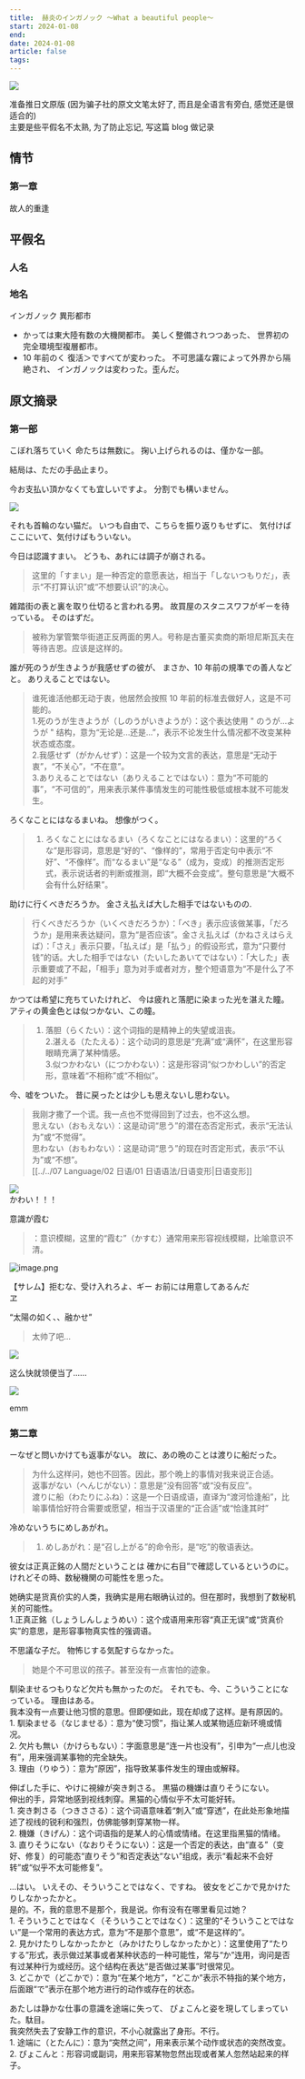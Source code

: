 ```yaml
---
title:  赫炎のインガノック ～What a beautiful people～
start: 2024-01-08
end: 
date: 2024-01-08
article: false
tags: 
---
```


![](http://oss.naglfar28.com/naglfar28/202401081424513.png)

准备推日文原版 (因为骗子社的原文文笔太好了, 而且是全语言有旁白, 感觉还是很适合的)  
主要是些平假名不太熟, 为了防止忘记, 写这篇 blog 做记录

## 情节
### 第一章
故人的重逢

## 平假名
### 人名
### 地名
インガノック 異形都市
- かっては東大陸有数の大機関都市。 美しく整備されつつあった、 世界初の完全環境型複層都市。
- 10 年前のく 復活＞ですべてが変わった。 不可思議な霧によって外界から隔絶され、 インガノックは変わった。歪んだ。

## 原文摘录
### 第一部
こぼれ落ちていく 命たちは無数に。 掬い上げられるのは、僅かな一部。

結局は、ただの手品止まり。

今お支払い頂かなくても宜しいですよ。 分割でも構いません。

![](http://oss.naglfar28.com/naglfar28/202401081400386.png)

それも首輪のない猫だ。 いつも自由で、こちらを振り返りもせずに、 気付けばここにいて、気付けばもういない。

今日は認識すまい。 どうも、あれには調子が崩される。
> 这里的「すまい」是一种否定的意愿表达，相当于「しないつもりだ」，表示“不打算认识”或“不想要认识”的决心。

雑踏街の表と裏を取り仕切ると言われる男。 故買屋のスタニスワフがギーを待っている。 そのはずだ。
> 被称为掌管繁华街道正反两面的男人。号称是古董买卖商的斯坦尼斯瓦夫在等待吉恩。应该是这样的。

誰が死のうが生きようが我感せずの彼が、 まさか、10 年前の規準での善人などと。 ありえることではない。
> 谁死谁活他都无动于衷，他居然会按照 10 年前的标准去做好人，这是不可能的。  
1.死のうが生きようが（しのうがいきようが）：这个表达使用 " のうが...ようが " 结构，意为“无论是...还是...”，表示不论发生什么情况都不改变某种状态或态度。  
2.我感せず（がかんせず）：这是一个较为文言的表达，意思是“无动于衷”，“不关心”，“不在意”。  
3.ありえることではない（ありえることではない）：意为“不可能的事”，“不可信的”，用来表示某件事情发生的可能性极低或根本就不可能发生。

ろくなことにはなるまいね。 想像がつく。
> 1. ろくなことにはなるまい（ろくなことにはなるまい）：这里的“ろくな”是形容词，意思是“好的”、“像样的”，常用于否定句中表示“不好”、“不像样”。而“なるまい”是“なる”（成为，变成）的推测否定形式，表示说话者的判断或推测，即“大概不会变成”。整句意思是“大概不会有什么好结果”。

助けに行くべきだろうか。 金さえ払えば大した相手ではないものの.
> 行くべきだろうか（いくべきだろうか）：「べき」表示应该做某事，「だろうか」是用来表达疑问，意为“是否应该”。金さえ払えば（かねさえはらえば）：「さえ」表示只要，「払えば」是「払う」的假设形式，意为“只要付钱”的话。大した相手ではない（たいしたあいてではない）：「大した」表示重要或了不起，「相手」意为对手或者对方，整个短语意为“不是什么了不起的对手”

かつては希望に充ちていたけれど、 今は疲れと落肥に染まった光を湛えた瞳。 アティの黄金色とは似つかない、この瞳。
> 1. 落胆（らくたい）：这个词指的是精神上的失望或沮丧。  
2.湛える（たたえる）：这个动词的意思是“充满”或“满怀”，在这里形容眼睛充满了某种情感。  
3.似つかわない（につかわない）：这是形容词“似つかわしい”的否定形，意味着“不相称”或“不相似”。

今、嘘をついた。 昔に戻ったとは少しも思えないし思わない。
> 我刚才撒了一个谎。我一点也不觉得回到了过去，也不这么想。  
思えない（おもえない）：这是动词“思う”的潜在态否定形式，表示“无法认为”或“不觉得”。  
思わない（おもわない）：这是动词“思う”的现在时否定形式，表示“不认为”或“不想”。  
[[../../07 Language/02 日语/01 日语语法/日语变形|日语变形]]

![](http://oss.naglfar28.com/naglfar28/202401090033131.png)  
かわい！！！

意識が霞む
> ：意识模糊，这里的“霞む”（かすむ）通常用来形容视线模糊，比喻意识不清。

![image.png](http://oss.naglfar28.com/naglfar28/202401091603839.png)

【サレム】拒むな、受け入れろよ、ギー お前には用意してあるんだ  
ヱ

“太陽の如く、、融かせ”
> 太帅了吧...

![](http://oss.naglfar28.com/naglfar28/202401091611962.png)

这么快就领便当了......

![](http://oss.naglfar28.com/naglfar28/202401091615161.png)  

emm

### 第二章
ーなぜと問いかけても返事がない。 故に、あの晩のことは渡りに船だった。
> 为什么这样问，她也不回答。因此，那个晩上的事情对我来说正合适。  
返事がない（へんじがない）：意思是“没有回答”或“没有反应”。  
渡りに船（わたりにふね）：这是一个日语成语，直译为“渡河恰逢船”，比喻事情恰好符合需要或愿望，相当于汉语里的“正合适”或“恰逢其时”

冷めないうちにめしあがれ。
> 1. めしあがれ：是“召し上がる”的命令形，是“吃”的敬语表达。

彼女は正真正銘の人間だということは 確かに右目”で確認しているというのに。 けれどその時、数秘機関の可能性を思った。
>   
她确实是货真价实的人类，我确实是用右眼确认过的。但在那时，我想到了数秘机关的可能性。  
1.正真正銘（しょうしんしょうめい）：这个成语用来形容“真正无误”或“货真价实”的意思，是形容事物真实性的强调语。

不思議な子だ。 物怖じする気配すらなかった。
> 她是个不可思议的孩子。甚至没有一点害怕的迹象。

馴染ませるつもりなど欠片も無かったのだ。 それでも、今、こういうことになっている。 理由はある。  
	我本没有一点要让他习惯的意思。但即便如此，现在却成了这样。是有原因的。  
	1. 馴染ませる（なじませる）：意为“使习惯”，指让某人或某物适应新环境或情况。  
	2. 欠片も無い（かけらもない）：字面意思是“连一片也没有”，引申为“一点儿也没有”，用来强调某事物的完全缺失。  
	3. 理由（りゆう）：意为“原因”，指导致某事件发生的理由或解释。

伸ばした手に、やけに視線が突き刺さる。 黒猫の機嫌は直りそうにない。  
	伸出的手，异常地感到视线刺穿。黑猫的心情似乎不太可能好转。  
	1. 突き刺さる（つきささる）：这个词语意味着“刺入”或“穿透”，在此处形象地描述了视线的锐利和强烈，仿佛能够刺穿某物一样。  
	2. 機嫌（きげん）：这个词语指的是某人的心情或情绪。在这里指黑猫的情绪。  
	3. 直りそうにない（なおりそうにない）：这是一个否定的表达，由“直る”（变好、修复）的可能态“直りそう”和否定表达“ない”组成，表示“看起来不会好转”或“似乎不太可能修复”。

 …はい。 いえその、そういうことではなく、ですね。 彼女をどこかで見かけたりしなかったかと。  
	 是的。不，我的意思不是那个，我是说。你有没有在哪里看见过她？  
	1. そういうことではなく（そういうことではなく）：这里的“そういうことではない”是一个常用的表达方式，意为“不是那个意思”，或“不是这样的”。  
	2. 見かけたりしなかったかと（みかけたりしなかったかと）：这里使用了“たりする”形式，表示做过某事或者某种状态的一种可能性，常与“か”连用，询问是否有过某种行为或经历。这个结构在表达“是否做过某事”时很常见。  
	3. どこかで（どこかで）：意为“在某个地方”，“どこか”表示不特指的某个地方，后面跟“で”表示在那个地方进行的动作或存在的状态。

 あたしは静かな仕事の意識を途端に失って、 ぴょこんと姿を現してしまっていた。駄目。  
	 我突然失去了安静工作的意识，不小心就露出了身形。不行。  
	1. 途端に（とたんに）：意为“突然之间”，用来表示某个动作或状态的突然改变。  
	2. ぴょこんと：形容词或副词，用来形容某物忽然出现或者某人忽然站起来的样子。  




 